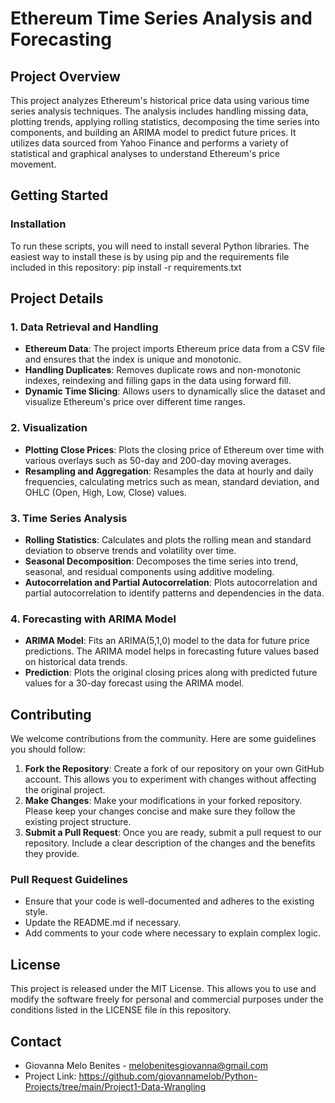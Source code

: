 # Ethereum Time Series Analysis and Forecasting

## Project Overview
This project analyzes Ethereum's historical price data using various time series analysis techniques. The analysis includes handling missing data, plotting trends, applying rolling statistics, decomposing the time series into components, and building an ARIMA model to predict future prices. It utilizes data sourced from Yahoo Finance and performs a variety of statistical and graphical analyses to understand Ethereum's price movement.

## Getting Started

### Installation
To run these scripts, you will need to install several Python libraries. The easiest way to install these is by using pip and the requirements file included in this repository:
pip install -r requirements.txt

## Project Details

### 1. Data Retrieval and Handling
- **Ethereum Data**: The project imports Ethereum price data from a CSV file and ensures that the index is unique and monotonic.
- **Handling Duplicates**: Removes duplicate rows and non-monotonic indexes, reindexing and filling gaps in the data using forward fill.
- **Dynamic Time Slicing**: Allows users to dynamically slice the dataset and visualize Ethereum's price over different time ranges.

### 2. Visualization
- **Plotting Close Prices**: Plots the closing price of Ethereum over time with various overlays such as 50-day and 200-day moving averages.
- **Resampling and Aggregation**: Resamples the data at hourly and daily frequencies, calculating metrics such as mean, standard deviation, and OHLC (Open, High, Low, Close) values.

### 3. Time Series Analysis
- **Rolling Statistics**: Calculates and plots the rolling mean and standard deviation to observe trends and volatility over time.
- **Seasonal Decomposition**: Decomposes the time series into trend, seasonal, and residual components using additive modeling.
- **Autocorrelation and Partial Autocorrelation**: Plots autocorrelation and partial autocorrelation to identify patterns and dependencies in the data.

### 4. Forecasting with ARIMA Model
- **ARIMA Model**: Fits an ARIMA(5,1,0) model to the data for future price predictions. The ARIMA model helps in forecasting future values based on historical data trends.
- **Prediction**: Plots the original closing prices along with predicted future values for a 30-day forecast using the ARIMA model.

## Contributing
We welcome contributions from the community. Here are some guidelines you should follow:

1. **Fork the Repository**: Create a fork of our repository on your own GitHub account. This allows you to experiment with changes without affecting the original project.
2. **Make Changes**: Make your modifications in your forked repository. Please keep your changes concise and make sure they follow the existing project structure.
3. **Submit a Pull Request**: Once you are ready, submit a pull request to our repository. Include a clear description of the changes and the benefits they provide.

### Pull Request Guidelines
- Ensure that your code is well-documented and adheres to the existing style.
- Update the README.md if necessary.
- Add comments to your code where necessary to explain complex logic.

## License
This project is released under the MIT License. This allows you to use and modify the software freely for personal and commercial purposes under the conditions listed in the LICENSE file in this repository.

## Contact
- Giovanna Melo Benites - melobenitesgiovanna@gmail.com
- Project Link: https://github.com/giovannamelob/Python-Projects/tree/main/Project1-Data-Wrangling

